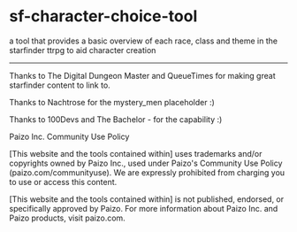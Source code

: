 # sf-character-choice-tool

a tool that provides a basic overview of each race, class and theme in the starfinder ttrpg to aid character creation

---

Thanks to The Digital Dungeon Master and QueueTimes for making great starfinder content to link to.

Thanks to Nachtrose for the mystery_men placeholder :)

Thanks to 100Devs and The Bachelor - for the capability :)

Paizo Inc. Community Use Policy

[This website and the tools contained within] uses trademarks and/or copyrights owned by Paizo Inc., used under Paizo's Community Use Policy (paizo.com/communityuse). We are expressly prohibited from charging you to use or access this content.

[This website and the tools contained within] is not published, endorsed, or specifically approved by Paizo. For more information about Paizo Inc. and Paizo products, visit paizo.com.
